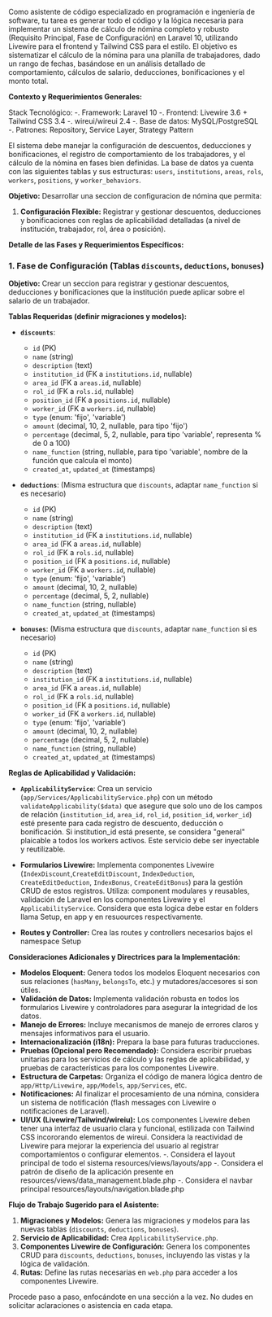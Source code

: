 Como asistente de código especializado en programación e ingeniería de software, tu tarea es generar todo el código y la lógica necesaria para implementar un sistema de cálculo de nómina completo y robusto (Requisito Principal, Fase de Configuración) en Laravel 10, utilizando Livewire para el frontend y Tailwind CSS para el estilo. El objetivo es sistematizar el cálculo de la nómina para una planilla de trabajadores, dado un rango de fechas, basándose en un análisis detallado de comportamiento, cálculos de salario, deducciones, bonificaciones y el monto total.

**Contexto y Requerimientos Generales:**

Stack Tecnológico:
-. Framework: Laravel 10
-. Frontend: Livewire 3.6 + Tailwind CSS 3.4
-. wireui/wireui 2.4
-. Base de datos: MySQL/PostgreSQL
-. Patrones: Repository, Service Layer, Strategy Pattern

El sistema debe manejar la configuración de descuentos, deducciones y bonificaciones, el registro de comportamiento de los trabajadores, y el cálculo de la nómina en fases bien definidas. La base de datos ya cuenta con las siguientes tablas y sus estructuras: `users`, `institutions`, `areas`, `rols`, `workers`, `positions`, y `worker_behaviors`.

**Objetivo:** Desarrollar una seccion de configuracion de nómina que permita:

1.  **Configuración Flexible:** Registrar y gestionar descuentos, deducciones y bonificaciones con reglas de aplicabilidad detalladas (a nivel de institución, trabajador, rol, área o posición).

**Detalle de las Fases y Requerimientos Específicos:**

### 1. Fase de Configuración (Tablas `discounts`, `deductions`, `bonuses`)

**Objetivo:** Crear un seccion para registrar y gestionar descuentos, deducciones y bonificaciones que la institución puede aplicar sobre el salario de un trabajador.

**Tablas Requeridas (definir migraciones y modelos):**

-   **`discounts`**:

    -   `id` (PK)
    -   `name` (string)
    -   `description` (text)
    -   `institution_id` (FK a `institutions.id`, nullable)
    -   `area_id` (FK a `areas.id`, nullable)
    -   `rol_id` (FK a `rols.id`, nullable)
    -   `position_id` (FK a `positions.id`, nullable)
    -   `worker_id` (FK a `workers.id`, nullable)
    -   `type` (enum: 'fijo', 'variable')
    -   `amount` (decimal, 10, 2, nullable, para tipo 'fijo')
    -   `percentage` (decimal, 5, 2, nullable, para tipo 'variable', representa % de 0 a 100)
    -   `name_function` (string, nullable, para tipo 'variable', nombre de la función que calcula el monto)
    -   `created_at`, `updated_at` (timestamps)

-   **`deductions`**: (Misma estructura que `discounts`, adaptar `name_function` si es necesario)

    -   `id` (PK)
    -   `name` (string)
    -   `description` (text)
    -   `institution_id` (FK a `institutions.id`, nullable)
    -   `area_id` (FK a `areas.id`, nullable)
    -   `rol_id` (FK a `rols.id`, nullable)
    -   `position_id` (FK a `positions.id`, nullable)
    -   `worker_id` (FK a `workers.id`, nullable)
    -   `type` (enum: 'fijo', 'variable')
    -   `amount` (decimal, 10, 2, nullable)
    -   `percentage` (decimal, 5, 2, nullable)
    -   `name_function` (string, nullable)
    -   `created_at`, `updated_at` (timestamps)

-   **`bonuses`**: (Misma estructura que `discounts`, adaptar `name_function` si es necesario)
    -   `id` (PK)
    -   `name` (string)
    -   `description` (text)
    -   `institution_id` (FK a `institutions.id`, nullable)
    -   `area_id` (FK a `areas.id`, nullable)
    -   `rol_id` (FK a `rols.id`, nullable)
    -   `position_id` (FK a `positions.id`, nullable)
    -   `worker_id` (FK a `workers.id`, nullable)
    -   `type` (enum: 'fijo', 'variable')
    -   `amount` (decimal, 10, 2, nullable)
    -   `percentage` (decimal, 5, 2, nullable)
    -   `name_function` (string, nullable)
    -   `created_at`, `updated_at` (timestamps)

**Reglas de Aplicabilidad y Validación:**

-   **`ApplicabilityService`**: Crea un servicio (`app/Services/ApplicabilityService.php`) con un método `validateApplicability($data)` que asegure que solo uno de los campos de relación (`institution_id`, `area_id`, `rol_id`, `position_id`, `worker_id`) esté presente para cada registro de descuento, deducción o bonificación. Si institution_id está presente, se considera "general" plaicable a todos los workers activos. Este servicio debe ser inyectable y reutilizable.

-   **Formularios Livewire:** Implementa componentes Livewire (`IndexDiscount`,`CreateEditDiscount`, `IndexDeduction`, `CreateEditDeduction`, `IndexBonus`, `CreateEditBonus`) para la gestión CRUD de estos registros. Utiliza: component modulares y reusables, validación de Laravel en los componentes Livewire y el `ApplicabilityService`. Considera que esta logica debe estar en folders llama Setup, en app y en resuources respectivamente.

-   **Routes y Controller:** Crea las routes y controllers necesarios bajos el namespace Setup

**Consideraciones Adicionales y Directrices para la Implementación:**

-   **Modelos Eloquent:** Genera todos los modelos Eloquent necesarios con sus relaciones (`hasMany`, `belongsTo`, etc.) y mutadores/accesores si son útiles.
-   **Validación de Datos:** Implementa validación robusta en todos los formularios Livewire y controladores para asegurar la integridad de los datos.
-   **Manejo de Errores:** Incluye mecanismos de manejo de errores claros y mensajes informativos para el usuario.
-   **Internacionalización (i18n):** Prepara la base para futuras traducciones.
-   **Pruebas (Opcional pero Recomendado):** Considera escribir pruebas unitarias para los servicios de cálculo y las reglas de aplicabilidad, y pruebas de características para los componentes Livewire.
-   **Estructura de Carpetas:** Organiza el código de manera lógica dentro de `app/Http/Livewire`, `app/Models`, `app/Services`, etc.
-   **Notificaciones:** Al finalizar el procesamiento de una nómina, considera un sistema de notificación (flash messages con Livewire o notificaciones de Laravel).
-   **UI/UX (Livewire/Tailwind/wireiu):** Los componentes Livewire deben tener una interfaz de usuario clara y funcional, estilizada con Tailwind CSS incororando elementos de wireui. Considera la reactividad de Livewire para mejorar la experiencia del usuario al registrar comportamientos o configurar elementos.
    -. Considera el layout principal de todo el sistema resources/views/layouts/app
    -. Considera el patrón de diseño de la aplicación presente en resources/views/data_management.blade.php
    -. Considera el navbar principal resources/layouts/navigation.blade.php

**Flujo de Trabajo Sugerido para el Asistente:**

1.  **Migraciones y Modelos:** Genera las migraciones y modelos para las nuevas tablas (`discounts`, `deductions`, `bonuses`).
2.  **Servicio de Aplicabilidad:** Crea `ApplicabilityService.php`.
3.  **Componentes Livewire de Configuración:** Genera los componentes CRUD para `discounts`, `deductions`, `bonuses`, incluyendo las vistas y la lógica de validación.
4.  **Rutas:** Define las rutas necesarias en `web.php` para acceder a los componentes Livewire.

Procede paso a paso, enfocándote en una sección a la vez. No dudes en solicitar aclaraciones o asistencia en cada etapa.
